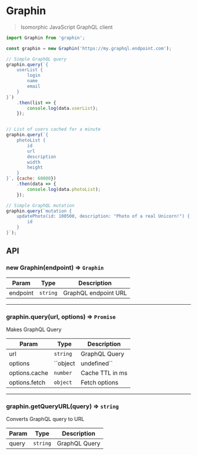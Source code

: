 # Graphin
> Isomorphic JavaScript GraphQL client

```js
import Graphin from 'graphin';

const graphin = new Graphin('https://my.graphql.endpoint.com');

// Simple GraphQL query
graphin.query(`{
	userList {
		login
		name
		email
	}
}`)
	.then(list => {
		console.log(data.userList);
	});


// List of users cached for a minute
graphin.query(`{
	photoList {
		id
		url
		description
		width
		height
	}
}`, {cache: 60000})
	.then(data => {
		console.log(data.photoList);
	});

// Simple GraphQL mutation
graphin.query(`mutation {
	updatePhoto(id: 100500, description: "Photo of a real Unicorn!") {
		id
	}
}`);
```

## API

### new Graphin(endpoint) ⇒ ``Graphin``

| Param | Type | Description |
| --- | --- | --- |
| endpoint | ``string`` | GraphQL endpoint URL |

-----------------

### graphin.query(url, options) ⇒ ``Promise``
Makes GraphQL Query

| Param | Type | Description |
| --- | --- | --- |
| url | ``string`` | GraphQL Query |
| options | ``object|undefined`` | Request options. Default {} |
| options.cache | ``number`` | Cache TTL in ms |
| options.fetch | ``object`` | Fetch options |

-----------------

### graphin.getQueryURL(query) ⇒ ``string``
Converts GraphQL query to URL

| Param | Type | Description |
| --- | --- | --- |
| query | ``string`` | GraphQL Query |
